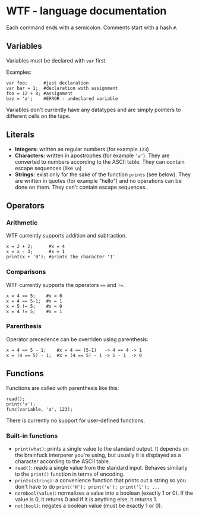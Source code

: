 # WTF - language documentation
Each command ends with a semicolon. Comments start with a hash `#`.

## Variables
Variables must be declared with `var` first.

Examples:
```wtf
var foo;      #just declaration
var bar = 1;  #declaration with assignment
foo = 12 + 8; #assignment
baz = 'a';    #ERROR - undeclared variable
```

Variables don't currently have any datatypes and are simply pointers to different cells on the tape.

## Literals
- __Integers:__ written as regular numbers (for example `123`)
- __Characters:__ written in apostrophes (for example `'a'`). They are converted to numbers according to the ASCII table. They can contain escape sequences (like `\n`)
- __Strings:__ exist only for the sake of the function `prints` (see below). They are written in quotes (for example "hello") and no operations can be done on them. They can't contain escape sequences.

## Operators
### Arithmetic
WTF currently supports addition and subtraction.
```wtf
x = 2 + 2;      #x = 4
x = x - 3;      #x = 1
print(x + '0'); #prints the character '1'
```

### Comparisons
WTF currently supports the operators `==` and `!=`.
```wtf
x = 4 == 5;    #x = 0
x = 4 == 5-1;  #x = 1
x = 5 != 5;    #x = 0
x = 4 != 5;    #x = 1
```

### Parenthesis
Operator precedence can be overriden using parenthesis:
```wtf
x = 4 == 5 - 1;    #x = 4 == (5-1)   -> 4 == 4 -> 1
x = (4 == 5) - 1;  #x = (4 == 5) - 1 -> 1 - 1  -> 0
```

## Functions
Functions are called with parenthesis like this:
```wtf
read();
print('x');
func(variable, 'a', 123);
```

There is currently no support for user-defined functions.

### Built-in functions
- `print(what)`: prints a single value to the standard output. It depends on the brainfuck interperer you're using, but usually it is displayed as a character according to the ASCII table.
- `read()`: reads a single value from the standard input. Behaves similarly to the `print()` function in terms of encoding.
- `prints(string)`: a convenience function that prints out a string so you don't have to do `print('H'); print('e'); print('l'); ...`
- `normbool(value)`: normalizes a value into a boolean (exactly 1 or 0). If the value is 0, it returns 0 and if it is anything else, it returns 1.
- `not(bool)`: negates a boolean value (must be exactly 1 or 0).
